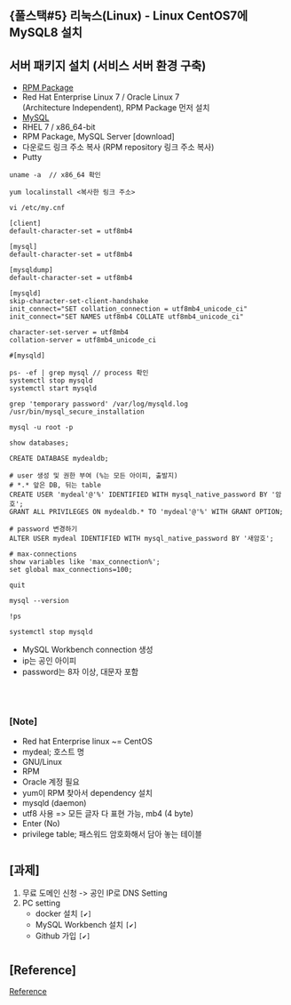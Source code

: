 ## {풀스택#5} 리눅스(Linux) - Linux CentOS7에 MySQL8 설치

## **서버 패키지 설치 (서비스 서버 환경 구축)**

- [RPM Package](https://dev.mysql.com/downloads/repo/yum/)
- Red Hat Enterprise Linux 7 / Oracle Linux 7 <br/>
  (Architecture Independent), RPM Package 먼저 설치
- [MySQL](https://dev.mysql.com/downloads/mysql/)
- RHEL 7 / x86_64-bit
- RPM Package, MySQL Server [download]
- 다운로드 링크 주소 복사 (RPM repository 링크 주소 복사)
- Putty

```putty
uname -a  // x86_64 확인

yum localinstall <복사한 링크 주소>
```

```putty
vi /etc/my.cnf

[client]
default-character-set = utf8mb4

[mysql]
default-character-set = utf8mb4

[mysqldump]
default-character-set = utf8mb4

[mysqld]
skip-character-set-client-handshake
init_connect="SET collation_connection = utf8mb4_unicode_ci"
init_connect="SET NAMES utf8mb4 COLLATE utf8mb4_unicode_ci"

character-set-server = utf8mb4
collation-server = utf8mb4_unicode_ci

#[mysqld]
```

```putty
ps- -ef | grep mysql // process 확인
systemctl stop mysqld
systemctl start mysqld

grep 'temporary password' /var/log/mysqld.log
/usr/bin/mysql_secure_installation
```

```putty
mysql -u root -p

show databases;

CREATE DATABASE mydealdb;

# user 생성 및 권한 부여 (%는 모든 아이피, 출발지)
# *.* 앞은 DB, 뒤는 table
CREATE USER 'mydeal'@'%' IDENTIFIED WITH mysql_native_password BY '암호';
GRANT ALL PRIVILEGES ON mydealdb.* TO 'mydeal'@'%' WITH GRANT OPTION;

# password 변경하기
ALTER USER mydeal IDENTIFIED WITH mysql_native_password BY '새암호';

# max-connections
show variables like 'max_connection%';
set global max_connections=100;

quit
```

```putty
mysql --version

!ps

systemctl stop mysqld
```

- MySQL Workbench connection 생성
- ip는 공인 아이피
- password는 8자 이상, 대문자 포함

<br/>

#

### [Note]

- Red hat Enterprise linux ~= CentOS
- mydeal; 호스트 명
- GNU/Linux
- RPM
- Oracle 계정 필요
- yum이 RPM 찾아서 dependency 설치
- mysqld (daemon)
- utf8 사용 => 모든 글자 다 표현 가능, mb4 (4 byte)
- Enter (No)
- privilege table; 패스워드 암호화해서 담아 놓는 테이블

#

## [과제]

1. 무료 도메인 신청 -> 공인 IP로 DNS Setting
2. PC setting
   - docker 설치 `[✔]`
   - MySQL Workbench 설치 `[✔]`
   - Github 가입 `[✔]`

#

## [Reference]

[Reference](https://www.youtube.com/watch?v=dJU7VARhCqE&list=PLEOnZ6GeucBVj0V5JFQx_6XBbZrrynzMh&index=14)
